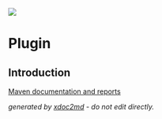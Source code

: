 ![](http://dev.lutece.paris.fr/jenkins/buildStatus/icon?job=tech-module-archive-rest-deploy)
# Plugin

## Introduction


[Maven documentation and reports](http://dev.lutece.paris.fr/plugins/module-archive-rest/)



 *generated by [xdoc2md](https://github.com/lutece-platform/tools-maven-xdoc2md-plugin) - do not edit directly.*